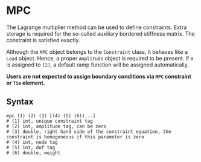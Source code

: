 # MPC

The Lagrange multiplier method can be used to define constraints. Extra storage is required for the so-called auxiliary
bordered stiffness matrix. The constraint is satisfied exactly.

Although the `MPC` object belongs to the `Constraint` class, it behaves like a `Load` object. Hence, a
proper `Amplitude` object is required to be present. If `0` is assigned to `[2]`, a default ramp function will be
assigned automatically.

**Users are not expected to assign boundary conditions via `MPC` constraint or `Tie` element.**

## Syntax

```
mpc (1) (2) (3) [(4) (5) (6))...]
# (1) int, unique constraint tag
# (2) int, amplitude tag, can be zero
# (3) double, right hand side of the constraint equation, the constraint is homogeneous if this parameter is zero
# (4) int, node tag
# (5) int, dof tag
# (6) double, weight
```
